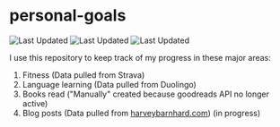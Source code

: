 # personal-goals
![Last Updated](https://img.shields.io/date/1626573154?color=FC4C02&label=Fitness%20Updated&logo=strava)
![Last Updated](https://img.shields.io/date/1626573154?color=7ac70c&label=Language%20Updated&logo=duolingo)
![Last Updated](https://img.shields.io/date/1626573154?color=e9e5cd&label=Books%20Updated&logo=goodreads)

I use this repository to keep track of my progress in these major areas:

1. Fitness (Data pulled from Strava)
2. Language learning (Data pulled from Duolingo)
3. Books read ("Manually" created because goodreads API no longer active)
4. Blog posts (Data pulled from [harveybarnhard.com](https://harveybarnhard.com)) (in progress)
